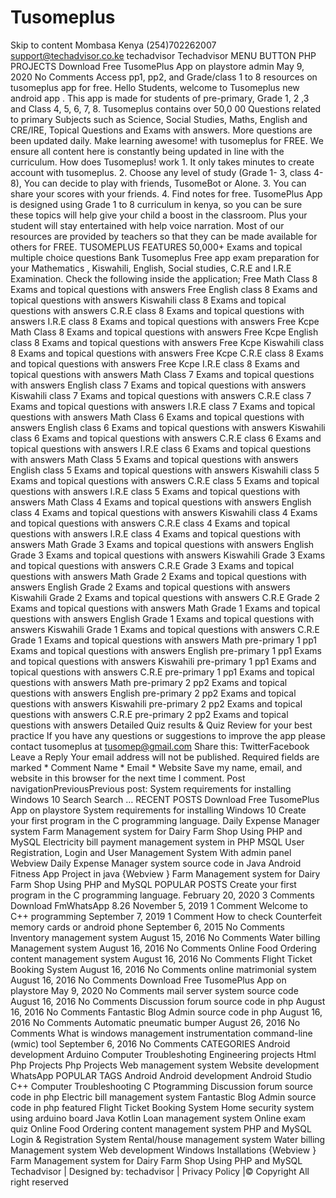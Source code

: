 # Tusomeplus
Skip to content  Mombasa Kenya  (254)702262007  support@techadvisor.co.ke  techadvisor Techadvisor MENU BUTTON      PHP PROJECTS Download Free TusomePlus App on playstore  admin May 9, 2020  No Comments Access pp1, pp2, and Grade/class 1 to 8 resources on tusomeplus app for free.  Hello Students, welcome to Tusomeplus new android app . This app is made for students of pre-primary, Grade 1, 2 ,3 and Class 4, 5, 6, 7, 8. Tusomeplus contains over 50,0 00 Questions related to primary Subjects such as Science, Social Studies, Maths, English and CRE/IRE, Topical Questions and Exams with answers. More questions are been updated daily.                 Make learning awesome! with tusomeplus for FREE. We ensure all content here is constantly being updated in line with the curriculum. How does Tusomeplus! work 1. It only takes minutes to create account with tusomeplus. 2. Choose any level of study (Grade 1- 3, class 4-8), You can decide to play with friends, TusomeBot  or Alone. 3. You can share your scores with your friends. 4. Find notes for free.     TusomePlus App  is designed using Grade 1 to 8 curriculum in kenya, so you can be sure these topics will help give your child a boost in the classroom. Plus your student  will stay entertained with help voice narration. Most of our resources are provided by teachers so that they can be made available for others for FREE.  TUSOMEPLUS FEATURES 50,000+ Exams and topical multiple choice questions Bank  Tusomeplus  Free app exam preparation for your Mathematics , Kiswahili, English, Social studies, C.R.E and I.R.E  Examination. Check the following inside the application;  Free Math Class  8 Exams and topical questions  with answers Free English class  8 Exams and topical questions  with answers Kiswahili class  8 Exams and topical questions  with answers C.R.E class  8 Exams and topical questions  with answers I.R.E class  8 Exams and topical questions  with answers  Free Kcpe Math Class  8 Exams and topical questions  with answers Free Kcpe English class  8 Exams and topical questions  with answers Free Kcpe Kiswahili class  8 Exams and topical questions  with answers Free Kcpe C.R.E class  8 Exams and topical questions  with answers Free Kcpe I.R.E class  8 Exams and topical questions  with answers  Math Class  7 Exams and topical questions  with answers English class  7 Exams and topical questions  with answers Kiswahili class  7 Exams and topical questions  with answers C.R.E class  7 Exams and topical questions  with answers I.R.E class  7 Exams and topical questions  with answers  Math Class  6 Exams and topical questions  with answers English class  6 Exams and topical questions  with answers Kiswahili class  6 Exams and topical questions  with answers C.R.E class  6 Exams and topical questions  with answers I.R.E class  6 Exams and topical questions  with answers  Math Class  5 Exams and topical questions  with answers English class  5 Exams and topical questions  with answers Kiswahili class  5 Exams and topical questions  with answers C.R.E class  5 Exams and topical questions  with answers I.R.E class  5 Exams and topical questions  with answers  Math Class  4 Exams and topical questions  with answers English class  4 Exams and topical questions  with answers Kiswahili class  4 Exams and topical questions  with answers C.R.E class  4 Exams and topical questions  with answers I.R.E class  4 Exams and topical questions  with answers  Math Grade  3 Exams and topical questions  with answers English Grade  3 Exams and topical questions  with answers Kiswahili Grade  3 Exams and topical questions  with answers C.R.E Grade  3 Exams and topical questions  with answers  Math Grade  2 Exams and topical questions  with answers English Grade  2 Exams and topical questions  with answers Kiswahili Grade  2 Exams and topical questions  with answers C.R.E Grade 2 Exams and topical questions  with answers  Math Grade  1 Exams and topical questions  with answers English Grade  1 Exams and topical questions  with answers Kiswahili Grade  1 Exams and topical questions  with answers C.R.E Grade  1 Exams and topical questions  with answers  Math pre-primary 1 pp1 Exams and topical questions  with answers English pre-primary 1 pp1 Exams and topical questions  with answers Kiswahili pre-primary 1 pp1 Exams and topical questions  with answers C.R.E pre-primary 1 pp1 Exams and topical questions  with answers  Math pre-primary 2 pp2 Exams and topical questions  with answers English pre-primary 2 pp2 Exams and topical questions  with answers Kiswahili pre-primary 2 pp2 Exams and topical questions  with answers C.R.E pre-primary 2 pp2 Exams and topical questions  with answers Detailed Quiz results &amp; Quiz Review for your best practice   If you have any questions or suggestions to improve the app please contact tusomeplus at tusomep@gmail.com  Share this: TwitterFacebook Leave a Reply Your email address will not be published. Required fields are marked *  Comment  Name *  Email *  Website   Save my name, email, and website in this browser for the next time I comment.  Post navigationPreviousPrevious post: System requirements for installing Windows 10   Search Search …  RECENT POSTS Download Free TusomePlus App on playstore System requirements for installing Windows 10 Create your first program in the C programming language.   Daily Expense Manager system Farm Management system for Dairy Farm Shop Using PHP and MySQL Electricity bill payment management system in PHP MSQL User Registration, Login and User Management System With admin panel Webview Daily Expense Manager system source code in Java Android Fitness App Project in java {Webview } Farm Management system for Dairy Farm Shop Using PHP and MySQL POPULAR POSTS Create your first program in the C programming language.    February 20, 2020  3 Comments Download FmWhatsApp 8.26  November 5, 2019  1 Comment Welcome to C++ programming  September 7, 2019  1 Comment  How to check Counterfeit memory cards or android phone  September 6, 2015  No Comments  Inventory management system  August 15, 2016  No Comments  Water billing Management system  August 16, 2016  No Comments  Online Food Ordering content management system  August 16, 2016  No Comments  Flight Ticket Booking System  August 16, 2016  No Comments  online matrimonial system  August 16, 2016  No Comments Download Free TusomePlus App on playstore  May 9, 2020  No Comments  mail server system source code  August 16, 2016  No Comments  Discussion forum source code in php  August 16, 2016  No Comments  Fantastic Blog Admin source code in php  August 16, 2016  No Comments  Automatic pneumatic bumper  August 26, 2016  No Comments  What is windows management instrumentation command-line (wmic) tool  September 6, 2016  No Comments CATEGORIES Android development Arduino Computer Troubleshoting Engineering projects Html Php Projects Php Projects Web management system Website development WhatsApp POPULAR TAGS Android Android development Android Studio C++ Computer Troubleshooting C Ptogramming Discussion forum source code in php Electric bill management system Fantastic Blog Admin source code in php featured Flight Ticket Booking System Home security system using arduino board Java Kotlin Loan management system Online exam quiz Online Food Ordering content management system PHP and MySQL Login &amp; Registration System Rental/house management system Water billing Management system Web development Windows Installations {Webview } Farm Management system for Dairy Farm Shop Using PHP and MySQL Techadvisor | Designed by: techadvisor | Privacy Policy |© Copyright All right reserved  

